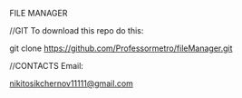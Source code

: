 FILE MANAGER

//GIT To download this repo do this:

git clone https://github.com/Professormetro/fileManager.git

//CONTACTS Email:

nikitosikchernov11111@gmail.com
